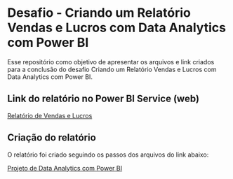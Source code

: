 # Desafio - Criando um Relatório Vendas e Lucros com Data Analytics com Power BI

Esse repositório como objetivo de apresentar os arquivos e link criados para a conclusão do desafio Criando um Relatório Vendas e Lucros com Data Analytics com Power BI.

## Link do relatório no Power BI Service (web)
[Relatório de Vendas e Lucros](https://app.powerbi.com/groups/me/reports/fdb9bd25-4e51-49ba-857b-bfe9c1a1b3ae/83f018a6689e4b1ec2db)

## Criação do relatório
O relatório foi criado seguindo os passos dos arquivos do link abaixo:

[Projeto de Data Analytics com Power BI](https://academiapme-my.sharepoint.com/:f:/g/personal/renato_dio_me/EovzCujn0JJEhT5Nm8K5_DkB9Hc8ONl2jSiHIVf35LXK4Q?e=wqvxUo)
